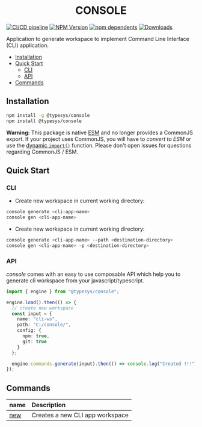 <div align="center">
  <h1>CONSOLE</h1>
</div>

[![CI/CD pipeline](https://github.com/abhinath84/console/actions/workflows/ci.yml/badge.svg)](https://github.com/abhinath84/console/actions/workflows/ci.yml)
[![NPM Version](https://img.shields.io/npm/v/@typesys/console.svg?style=flat)](https://www.npmjs.org/package/@typesys/console)
[![npm dependents](https://badgen.net/npm/dependents/@typesys/console)](https://www.npmjs.com/package/@typesys/console?activeTab=dependents)
[![Downloads](https://badgen.net/npm/dt/@typesys/console)](https://www.npmjs.com/package/@typesys/console)

Application to generate workspace to implement Command Line Interface (CLI) application.

- [Installation](#installation)
- [Quick Start](#quick-start)
  - [CLI](#cli)
  - [API](#api)
- [Commands](#commands)

## Installation

```sh
npm install -g @typesys/console
npm install @typesys/console
```

**Warning:** This package is native [ESM](https://developer.mozilla.org/en-US/docs/Web/JavaScript/Guide/Modules) and no longer provides a CommonJS export. If your project uses CommonJS, you will have to _convert to ESM_ or use the [dynamic `import()`](https://v8.dev/features/dynamic-import) function. Please don't open issues for questions regarding CommonJS / ESM.

## Quick Start

### CLI

- Create new workspace in current working directory:

```sh
console generate <cli-app-name>
console gen <cli-app-name>
```

- Create new workspace in current working directory:

```sh
console generate <cli-app-name> --path <destination-directory>
console gen <cli-app-name> -p <destination-directory>
```

### API

_console_ comes with an easy to use composable API which help you to generate cli workspace from your javascript/typescript.

```ts
import { engine } from "@typesys/console";

engine.load().then(() => {
  // create new workspace
  const input = {
    name: "cli-ws",
    path: "C:/console/",
    config: {
      npm: true,
      git: true
    }
  };

  engine.commands.generate(input).then(() => console.log("Created !!!"));
});
```

<!-- Provide typedoc generate page link here -->

## Commands

| name                          | Description                     |
| :---------------------------- | :------------------------------ |
| [new](./docs/commands/new.md) | Creates a new CLI app workspace |

<!-- ## References -->
